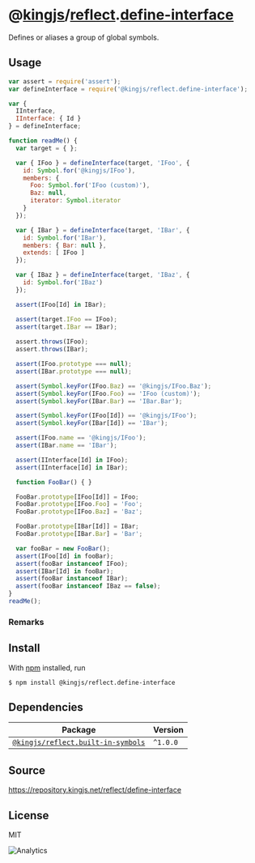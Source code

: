 # @[kingjs][@kingjs]/[reflect][ns0].[define-interface][ns1]
Defines or aliases a group of global symbols.
## Usage
```js
var assert = require('assert');
var defineInterface = require('@kingjs/reflect.define-interface');

var {
  IInterface,
  IInterface: { Id }
} = defineInterface;

function readMe() {
  var target = { };

  var { IFoo } = defineInterface(target, 'IFoo', {
    id: Symbol.for('@kingjs/IFoo'),
    members: { 
      Foo: Symbol.for('IFoo (custom)'),
      Baz: null,
      iterator: Symbol.iterator
    }
  });

  var { IBar } = defineInterface(target, 'IBar', {
    id: Symbol.for('IBar'),
    members: { Bar: null },
    extends: [ IFoo ]
  });

  var { IBaz } = defineInterface(target, 'IBaz', {
    id: Symbol.for('IBaz')
  });

  assert(IFoo[Id] in IBar);

  assert(target.IFoo == IFoo);
  assert(target.IBar == IBar);
  
  assert.throws(IFoo);
  assert.throws(IBar);

  assert(IFoo.prototype === null);
  assert(IBar.prototype === null);

  assert(Symbol.keyFor(IFoo.Baz) == '@kingjs/IFoo.Baz');
  assert(Symbol.keyFor(IFoo.Foo) == 'IFoo (custom)');
  assert(Symbol.keyFor(IBar.Bar) == 'IBar.Bar');

  assert(Symbol.keyFor(IFoo[Id]) == '@kingjs/IFoo');
  assert(Symbol.keyFor(IBar[Id]) == 'IBar');

  assert(IFoo.name == '@kingjs/IFoo');
  assert(IBar.name == 'IBar');

  assert(IInterface[Id] in IFoo);
  assert(IInterface[Id] in IBar);

  function FooBar() { }

  FooBar.prototype[IFoo[Id]] = IFoo;
  FooBar.prototype[IFoo.Foo] = 'Foo';
  FooBar.prototype[IFoo.Baz] = 'Baz';

  FooBar.prototype[IBar[Id]] = IBar;
  FooBar.prototype[IBar.Bar] = 'Bar';

  var fooBar = new FooBar();
  assert(IFoo[Id] in fooBar);
  assert(fooBar instanceof IFoo);
  assert(IBar[Id] in fooBar);
  assert(fooBar instanceof IBar);
  assert(fooBar instanceof IBaz == false);
}
readMe();
```




### Remarks


## Install
With [npm](https://npmjs.org/) installed, run
```
$ npm install @kingjs/reflect.define-interface
```
## Dependencies
|Package|Version|
|---|---|
|[`@kingjs/reflect.built-in-symbols`](https://www.npmjs.com/package/@kingjs/reflect.built-in-symbols)|`^1.0.0`|
## Source
https://repository.kingjs.net/reflect/define-interface
## License
MIT

![Analytics](https://analytics.kingjs.net/reflect/define-interface)

[@kingjs]: https://www.npmjs.com/package/kingjs
[ns0]: https://www.npmjs.com/package/@kingjs/reflect
[ns1]: https://www.npmjs.com/package/@kingjs/reflect.define-interface
